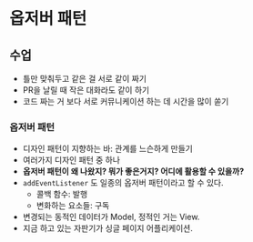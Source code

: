 # 옵저버 패턴

## 수업

* 틀만 맞춰두고 같은 걸 서로 같이 짜기
* PR을 날릴 때 작은 대화라도 같이 하기
* 코드 짜는 거 보다 서로 커뮤니케이션 하는 데 시간을 많이 쏟기

### 옵저버 패턴

* 디자인 패턴이 지향하는 바: 관계를 느슨하게 만들기
* 여러가지 디자인 패턴 중 하나
* **옵저버 패턴이 왜 나왔지? 뭐가 좋은거지? 어디에 활용할 수 있을까?**
* `addEventListener` 도 일종의 옵저버 패턴이라고 할 수 있다.
  * 콜백 함수: 발행
  * 변화하는 요소들: 구독
* 변경되는 동적인 데이터가 Model, 정적인 거는 View.
* 지금 하고 있는 자판기가 싱글 페이지 어플리케이션.

